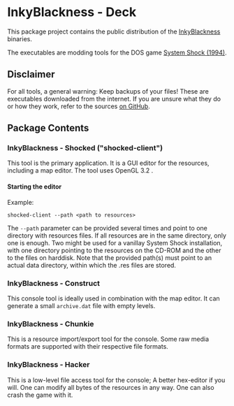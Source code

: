 # InkyBlackness - Deck

This package project contains the public distribution of the [InkyBlackness](https://inkyblackness.github.io) binaries.

The executables are modding tools for the DOS game [System Shock (1994)](http://en.wikipedia.org/wiki/System_Shock).

## Disclaimer
For all tools, a general warning: Keep backups of your files!
These are executables downloaded from the internet. If you are unsure what they do or how they work, refer to the sources [on GitHub](https://github.com/inkyblackness).


## Package Contents

### InkyBlackness - Shocked ("shocked-client")
This tool is the primary application. It is a GUI editor for the resources, including a map editor.
The tool uses OpenGL 3.2 .

#### Starting the editor

Example:

```
shocked-client --path <path to resources>

```

The ```--path``` parameter can be provided several times and point to one directory with resources files. If all resources are in the same directory, only one is enough. Two might be used for a vanillay System Shock installation, with one directory pointing to the resources on the CD-ROM and the other to the files on harddisk.
Note that the provided path(s) must point to an actual data directory, within which the .res files are stored.


### InkyBlackness - Construct
This console tool is ideally used in combination with the map editor. It can generate a small ```archive.dat``` file with empty levels.


### InkyBlackness - Chunkie
This is a resource import/export tool for the console. Some raw media formats are supported with their respective file formats.


### InkyBlackness - Hacker
This is a low-level file access tool for the console; A better hex-editor if you will. One can modify all bytes of the resources in any way. One can also crash the game with it.
